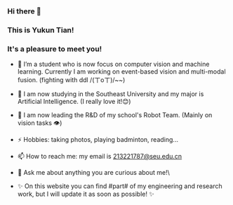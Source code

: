 ### Hi there 👋
### This is Yukun Tian!
### It's a pleasure to meet you!

- 🔭 I’m a student who is now focus on computer vision and machine learning. Currently I am working on event-based vision and multi-modal fusion. (fighting with ddl /(ㄒoㄒ)/~~)
- 👯 I am now studying in the Southeast University and my major is Artificial Intelligence. (I really love it!😊)
- 🌱 I am now leading the R&D of my school's Robot Team. (Mainly on vision tasks 👁)
- ⚡ Hobbies: taking photos, playing badminton, reading...
- 📫 How to reach me: my email is 213221787@seu.edu.cn
- 💬 Ask me about anything you are curious about me!\\

-  ✨ On this website you can find #part# of my engineering and research work, but I will update it as soon as possible! ✨


<!--
**TTiannaiTT/TTiannaiTT** is a ✨ _special_ ✨ repository because its `README.md` (this file) appears on your GitHub profile.

Here are some ideas to get you started:

- 🔭 I’m currently working on ...
- 🌱 I’m currently learning ...
- 👯 I’m looking to collaborate on ...
- 🤔 I’m looking for help with ...
- 💬 Ask me about ...
- 📫 How to reach me: ...
- 😄 Pronouns: ...
- ⚡ Fun fact: ...
-->

